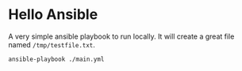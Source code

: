 # Hello Ansible
A very simple ansible playbook to run locally.  It will create a great file named `/tmp/testfile.txt`.

```
ansible-playbook ./main.yml
```
